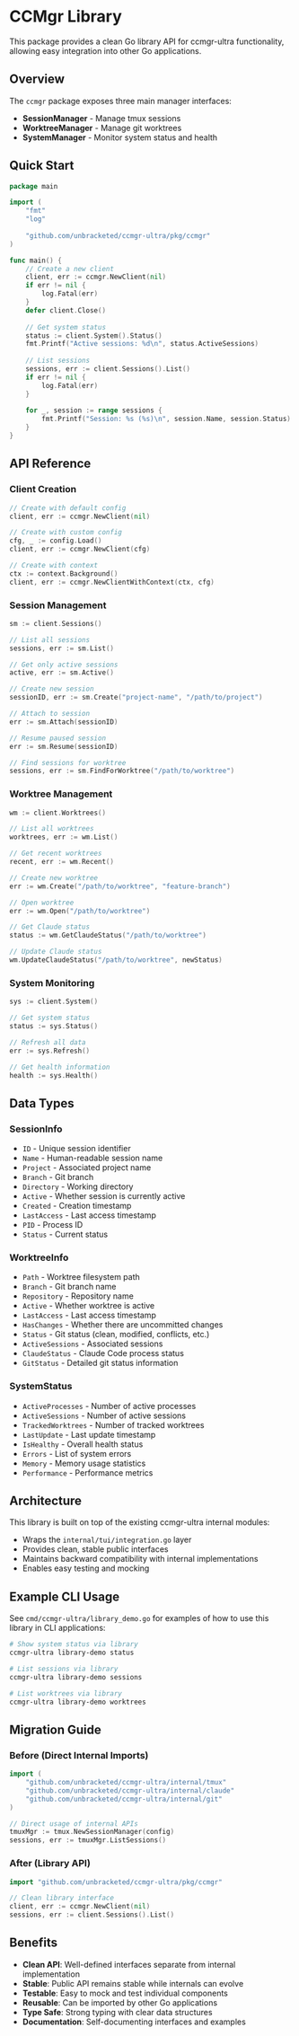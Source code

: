 # CCMgr Library

This package provides a clean Go library API for ccmgr-ultra functionality, allowing easy integration into other Go applications.

## Overview

The `ccmgr` package exposes three main manager interfaces:
- **SessionManager** - Manage tmux sessions
- **WorktreeManager** - Manage git worktrees
- **SystemManager** - Monitor system status and health

## Quick Start

```go
package main

import (
    "fmt"
    "log"
    
    "github.com/unbracketed/ccmgr-ultra/pkg/ccmgr"
)

func main() {
    // Create a new client
    client, err := ccmgr.NewClient(nil)
    if err != nil {
        log.Fatal(err)
    }
    defer client.Close()
    
    // Get system status
    status := client.System().Status()
    fmt.Printf("Active sessions: %d\n", status.ActiveSessions)
    
    // List sessions
    sessions, err := client.Sessions().List()
    if err != nil {
        log.Fatal(err)
    }
    
    for _, session := range sessions {
        fmt.Printf("Session: %s (%s)\n", session.Name, session.Status)
    }
}
```

## API Reference

### Client Creation

```go
// Create with default config
client, err := ccmgr.NewClient(nil)

// Create with custom config
cfg, _ := config.Load()
client, err := ccmgr.NewClient(cfg)

// Create with context
ctx := context.Background()
client, err := ccmgr.NewClientWithContext(ctx, cfg)
```

### Session Management

```go
sm := client.Sessions()

// List all sessions
sessions, err := sm.List()

// Get only active sessions
active, err := sm.Active()

// Create new session
sessionID, err := sm.Create("project-name", "/path/to/project")

// Attach to session
err := sm.Attach(sessionID)

// Resume paused session
err := sm.Resume(sessionID)

// Find sessions for worktree
sessions, err := sm.FindForWorktree("/path/to/worktree")
```

### Worktree Management

```go
wm := client.Worktrees()

// List all worktrees
worktrees, err := wm.List()

// Get recent worktrees
recent, err := wm.Recent()

// Create new worktree
err := wm.Create("/path/to/worktree", "feature-branch")

// Open worktree
err := wm.Open("/path/to/worktree")

// Get Claude status
status := wm.GetClaudeStatus("/path/to/worktree")

// Update Claude status
wm.UpdateClaudeStatus("/path/to/worktree", newStatus)
```

### System Monitoring

```go
sys := client.System()

// Get system status
status := sys.Status()

// Refresh all data
err := sys.Refresh()

// Get health information
health := sys.Health()
```

## Data Types

### SessionInfo
- `ID` - Unique session identifier
- `Name` - Human-readable session name
- `Project` - Associated project name
- `Branch` - Git branch
- `Directory` - Working directory
- `Active` - Whether session is currently active
- `Created` - Creation timestamp
- `LastAccess` - Last access timestamp
- `PID` - Process ID
- `Status` - Current status

### WorktreeInfo
- `Path` - Worktree filesystem path
- `Branch` - Git branch name
- `Repository` - Repository name
- `Active` - Whether worktree is active
- `LastAccess` - Last access timestamp
- `HasChanges` - Whether there are uncommitted changes
- `Status` - Git status (clean, modified, conflicts, etc.)
- `ActiveSessions` - Associated sessions
- `ClaudeStatus` - Claude Code process status
- `GitStatus` - Detailed git status information

### SystemStatus
- `ActiveProcesses` - Number of active processes
- `ActiveSessions` - Number of active sessions
- `TrackedWorktrees` - Number of tracked worktrees
- `LastUpdate` - Last update timestamp
- `IsHealthy` - Overall health status
- `Errors` - List of system errors
- `Memory` - Memory usage statistics
- `Performance` - Performance metrics

## Architecture

This library is built on top of the existing ccmgr-ultra internal modules:
- Wraps the `internal/tui/integration.go` layer
- Provides clean, stable public interfaces
- Maintains backward compatibility with internal implementations
- Enables easy testing and mocking

## Example CLI Usage

See `cmd/ccmgr-ultra/library_demo.go` for examples of how to use this library in CLI applications:

```bash
# Show system status via library
ccmgr-ultra library-demo status

# List sessions via library
ccmgr-ultra library-demo sessions

# List worktrees via library
ccmgr-ultra library-demo worktrees
```

## Migration Guide

### Before (Direct Internal Imports)
```go
import (
    "github.com/unbracketed/ccmgr-ultra/internal/tmux"
    "github.com/unbracketed/ccmgr-ultra/internal/claude"
    "github.com/unbracketed/ccmgr-ultra/internal/git"
)

// Direct usage of internal APIs
tmuxMgr := tmux.NewSessionManager(config)
sessions, err := tmuxMgr.ListSessions()
```

### After (Library API)
```go
import "github.com/unbracketed/ccmgr-ultra/pkg/ccmgr"

// Clean library interface
client, err := ccmgr.NewClient(nil)
sessions, err := client.Sessions().List()
```

## Benefits

- **Clean API**: Well-defined interfaces separate from internal implementation
- **Stable**: Public API remains stable while internals can evolve
- **Testable**: Easy to mock and test individual components
- **Reusable**: Can be imported by other Go applications
- **Type Safe**: Strong typing with clear data structures
- **Documentation**: Self-documenting interfaces and examples